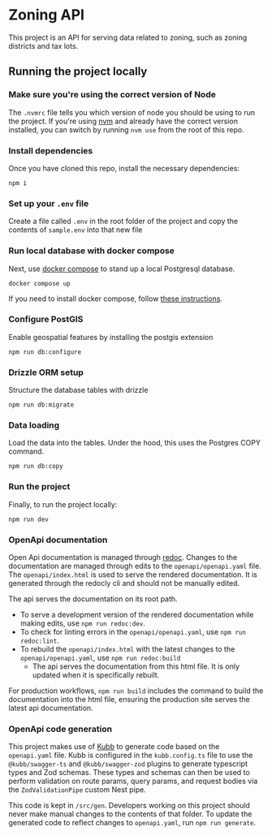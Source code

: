 # Zoning API
This project is an API for serving data related to zoning, such as zoning districts and tax lots.

## Running the project locally

### Make sure you're using the correct version of Node
The `.nvmrc` file tells you which version of node you should be using to run the project. If you're using [nvm](https://github.com/nvm-sh/nvm) and already have the correct version installed, you can switch by running `nvm use` from the root of this repo.
 
### Install dependencies
Once you have cloned this repo, install the necessary dependencies:
```
npm i
```
### Set up your `.env` file
Create a file called `.env` in the root folder of the project and copy the contents of `sample.env` into that new file

### Run local database with docker compose
Next, use [docker compose](https://docs.docker.com/compose/) to stand up a local Postgresql database. 
```
docker compose up
```

If you need to install docker compose, follow [these instructions](https://docs.docker.com/compose/install/).

### Configure PostGIS
Enable geospatial features by installing the postgis extension

```
npm run db:configure
```

### Drizzle ORM setup
Structure the database tables with drizzle

```
npm run db:migrate
```

### Data loading
Load the data into the tables. Under the hood, this uses the Postgres COPY command.

```
npm run db:copy
```

### Run the project
Finally, to run the project locally:
```
npm run dev
```
### OpenApi documentation
Open Api documentation is managed through [redoc](https://redocly.com/docs/redoc/). Changes to the documentation are managed through edits to the `openapi/openapi.yaml` file. The `openapi/index.html` is used to serve the rendered documentation. It is generated through the redocly cli and should not be manually edited.

The api serves the documentation on its root path.

- To serve a development version of the rendered documentation while making edits, use `npm run redoc:dev`.
- To check for linting errors in the `openapi/openapi.yaml`, use `npm run redoc:lint`.
- To rebuild the `openapi/index.html` with the latest changes to the `openapi/openapi.yaml`, use `npm run redoc:build`
  - The api serves the documentation from this html file. It is only updated when it is specifically rebuilt.

For production workflows, `npm run build` includes the command to build the documentation into the html file, ensuring the production site serves the latest api documentation.

### OpenApi code generation
This project makes use of [Kubb](https://www.kubb.dev) to generate code based on the `openapi.yaml` file. Kubb is configured in the `kubb.config.ts` file to use the `@kubb/swagger-ts` and `@kubb/swagger-zod` plugins to generate typescript types and Zod schemas. These types and schemas can then be used to perform validation on route params, query params, and request bodies via the `ZodValidationPipe` custom Nest pipe.

This code is kept in `/src/gen`. Developers working on this project should never make manual changes to the contents of that folder. To update the generated code to reflect changes to `openapi.yaml`, run `npm run generate`. 
